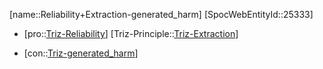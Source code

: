 ﻿---
type: TrizContradiction
aliases:
- Reliability+Extraction-generated_harm
license: CC BY-SA 4.0
copyright: https://github.com/SpocWeb
IsDeleted: false
IsReadOnly: false
Confidential: public
tags: 
- Triz/Contradiction
---
[name::Reliability+Extraction-generated_harm]
[SpocWebEntityId::25333]
+ [pro::[Triz-Reliability](tech/Triz/Parameter/Triz-Reliability.md)]
[Triz-Principle::[Triz-Extraction](tech/Triz/Principle/Triz-Extraction.md)]
- [con::[Triz-generated_harm](tech/Triz/Parameter/Triz-generated_harm.md)]

